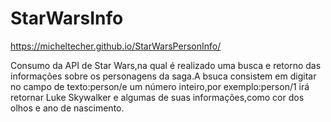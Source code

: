 # StarWarsInfo

https://micheltecher.github.io/StarWarsPersonInfo/


Consumo da API de Star Wars,na qual é realizado uma busca e retorno das informações sobre os personagens da saga.A bsuca consistem em digitar no campo de texto:person/e um número inteiro,por exemplo:person/1 irá retornar Luke Skywalker e algumas de suas informações,como cor dos olhos e ano de nascimento.
